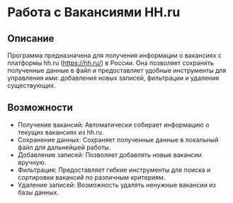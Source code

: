 # Работа с Вакансиями HH.ru

## Описание

Программа предназначена для получения информации о вакансиях с платформы hh.ru (https://hh.ru/) в России. Она позволяет сохранять полученные данные в файл и предоставляет удобные инструменты для управления ими: добавления новых записей, фильтрации и удаления существующих.

## Возможности

- Получение вакансий: Автоматически собирает информацию о текущих вакансиях из hh.ru.
- Сохранение данных: Сохраняет полученные данные в локальный файл для дальнейшей работы.
- Добавление записей: Позволяет добавлять новые вакансии вручную.
- Фильтрация: Предоставляет гибкие инструменты для поиска и сортировки вакансий по различным критериям.
- Удаление записей: Возможность удалять ненужные вакансии из базы данных.
